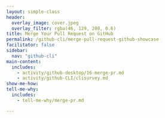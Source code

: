 ```yaml
---
layout: simple-class
header:
  overlay_image: cover.jpeg
  overlay_filter: rgba(46, 129, 200, 0.6)
title: Merge Your Pull Request on GitHub
permalink: /github-cli/merge-pull-request-github-showcase
facilitator: false
sidebar:
  nav: "github-cli"
main-content:
  includes:
    - activity/github-desktop/16-merge-pr.md
    - activity/github-CLI/clisurvey.md
show-me-how:
tell-me-why:
  includes:
    - tell-me-why/merge-pr.md

---
```

